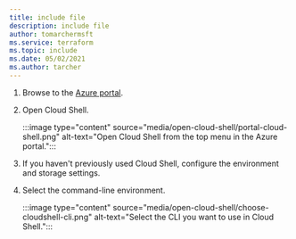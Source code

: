 ```yaml
---
title: include file
description: include file
author: tomarchermsft
ms.service: terraform
ms.topic: include
ms.date: 05/02/2021
ms.author: tarcher
---
```


1. Browse to the [Azure portal](https://portal.azure.com).

1. Open Cloud Shell.

    :::image type="content" source="media/open-cloud-shell/portal-cloud-shell.png" alt-text="Open Cloud Shell from the top menu in the Azure portal.":::

1. If you haven't previously used Cloud Shell, configure the environment and storage settings.

1. Select the command-line environment.

    :::image type="content" source="media/open-cloud-shell/choose-cloudshell-cli.png" alt-text="Select the CLI you want to use in Cloud Shell.":::
